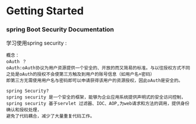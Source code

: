# Getting Started

### spring Boot Security Documentation
学习使用spring security :

    概念：
    oAuth ？
    oAuth:oAuth协议为用户资源提供一个安全的、开放的而又简易的标准。与以往授权方式不同之处是oAuth的授权不会使第三方触及到用户的账号信息（如用户名+密码）
    即第三方无需使用用户名与密码即可以申请获得该用户的资源授权，因此oAuth是安全的。
   
    spring Security?
    spring security 是一个安全的框架，能够为企业应用系统提供声明式的安全访问控制，spring security 基于servlet 过滤器、IOC、AOP,为web请求和方法的调用，提供身份确认和授权处理，
    避免了代码耦合，减少了大量重复代码工作。
     

